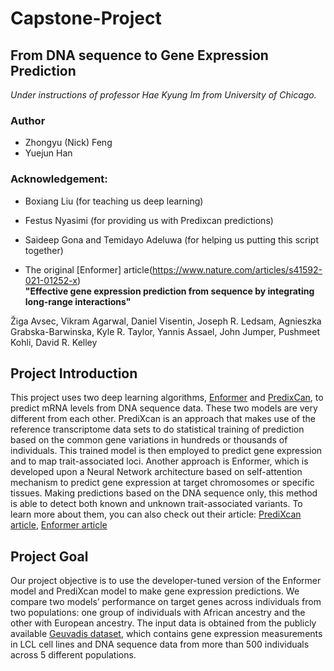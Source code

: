 # Capstone-Project

## From DNA sequence to Gene Expression Prediction

_Under instructions of professor Hae Kyung Im from University of Chicago._

### Author

- Zhongyu (Nick) Feng
- Yuejun Han

### Acknowledgement:

- Boxiang Liu (for teaching us deep learning)
- Festus Nyasimi (for providing us with Predixcan predictions)
- Saideep Gona and Temidayo Adeluwa (for helping us putting this script together) 


- The original [Enformer] article(https://www.nature.com/articles/s41592-021-01252-x)  
**"Effective gene expression prediction from sequence by integrating long-range interactions"**

Žiga Avsec, Vikram Agarwal, Daniel Visentin, Joseph R. Ledsam, Agnieszka Grabska-Barwinska, Kyle R. Taylor, Yannis Assael, John Jumper, Pushmeet Kohli, David R. Kelley

## Project Introduction

This project uses two deep learning algorithms, [Enformer](https://github.com/deepmind/deepmind-research/tree/master/enformer) and [PredixCan](https://github.com/hakyimlab/PrediXcan#:~:text=PrediXcan%20is%20a%20gene%2Dbased,be%20causal%20for%20the%20phenotype.), to predict mRNA levels from DNA sequence data. These two models are very different from each other. PrediXcan is an approach that makes use of the reference transcriptome data sets to do statistical training of prediction based on the common gene variations in hundreds or thousands of individuals. This trained model is then employed to predict gene expression and to map trait-associated loci. Another approach is Enformer, which is developed upon a Neural Network architecture based on self-attention mechanism to predict gene expression at target chromosomes or specific tissues. Making predictions based on the DNA sequence only, this method is able to detect both known and unknown trait-associated variants. To learn more about them, you can also check out their article: [PrediXcan article](https://www.nature.com/articles/ng.3367), [Enformer article](https://www.nature.com/articles/s41592-021-01252-x)

## Project Goal

Our project objective is to use the developer-tuned version of the Enformer model and PrediXcan model to make gene expression predictions. We compare two models’ performance on target genes across individuals from two populations: one group of individuals with African ancestry and the other with European ancestry. The input data is obtained from the publicly available [Geuvadis dataset](https://www.internationalgenome.org/data-portal/data-collection/geuvadis), which contains gene expression measurements in LCL cell lines and DNA sequence data from more than 500 individuals across 5 different populations. 
